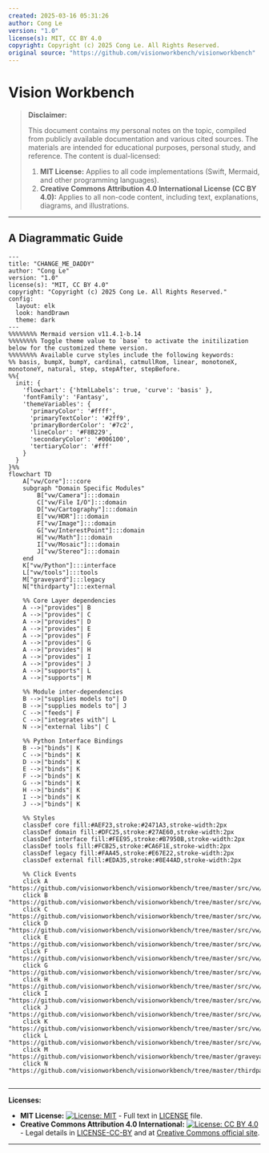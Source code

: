 ```yaml
---
created: 2025-03-16 05:31:26
author: Cong Le
version: "1.0"
license(s): MIT, CC BY 4.0
copyright: Copyright (c) 2025 Cong Le. All Rights Reserved.
original source: "https://github.com/visionworkbench/visionworkbench"
---
```




# Vision Workbench
> **Disclaimer:**
>
> This document contains my personal notes on the topic,
> compiled from publicly available documentation and various cited sources.
> The materials are intended for educational purposes, personal study, and reference.
> The content is dual-licensed:
> 1. **MIT License:** Applies to all code implementations (Swift, Mermaid, and other programming languages).
> 2. **Creative Commons Attribution 4.0 International License (CC BY 4.0):** Applies to all non-code content, including text, explanations, diagrams, and illustrations.
---


## A Diagrammatic Guide 

```mermaid
---
title: "CHANGE_ME_DADDY"
author: "Cong Le"
version: "1.0"
license(s): "MIT, CC BY 4.0"
copyright: "Copyright (c) 2025 Cong Le. All Rights Reserved."
config:
  layout: elk
  look: handDrawn
  theme: dark
---
%%%%%%%% Mermaid version v11.4.1-b.14
%%%%%%%% Toggle theme value to `base` to activate the initilization below for the customized theme version.
%%%%%%%% Available curve styles include the following keywords:
%% basis, bumpX, bumpY, cardinal, catmullRom, linear, monotoneX, monotoneY, natural, step, stepAfter, stepBefore.
%%{
  init: {
    'flowchart': {'htmlLabels': true, 'curve': 'basis' },
    'fontFamily': 'Fantasy',
    'themeVariables': {
      'primaryColor': '#ffff',
      'primaryTextColor': '#2ff9',
      'primaryBorderColor': '#7c2',
      'lineColor': '#F8B229',
      'secondaryColor': '#006100',
      'tertiaryColor': '#fff'
    }
  }
}%%
flowchart TD
    A["vw/Core"]:::core
    subgraph "Domain Specific Modules"
        B["vw/Camera"]:::domain
        C["vw/File I/O"]:::domain
        D["vw/Cartography"]:::domain
        E["vw/HDR"]:::domain
        F["vw/Image"]:::domain
        G["vw/InterestPoint"]:::domain
        H["vw/Math"]:::domain
        I["vw/Mosaic"]:::domain
        J["vw/Stereo"]:::domain
    end
    K["vw/Python"]:::interface
    L["vw/tools"]:::tools
    M["graveyard"]:::legacy
    N["thirdparty"]:::external

    %% Core Layer dependencies
    A -->|"provides"| B
    A -->|"provides"| C
    A -->|"provides"| D
    A -->|"provides"| E
    A -->|"provides"| F
    A -->|"provides"| G
    A -->|"provides"| H
    A -->|"provides"| I
    A -->|"provides"| J
    A -->|"supports"| L
    A -->|"supports"| M

    %% Module inter-dependencies
    B -->|"supplies models to"| D
    B -->|"supplies models to"| J
    C -->|"feeds"| F
    C -->|"integrates with"| L
    N -->|"external libs"| C

    %% Python Interface Bindings
    B -->|"binds"| K
    C -->|"binds"| K
    D -->|"binds"| K
    E -->|"binds"| K
    F -->|"binds"| K
    G -->|"binds"| K
    H -->|"binds"| K
    I -->|"binds"| K
    J -->|"binds"| K

    %% Styles
    classDef core fill:#AEF23,stroke:#2471A3,stroke-width:2px
    classDef domain fill:#DFC25,stroke:#27AE60,stroke-width:2px
    classDef interface fill:#FEE95,stroke:#B7950B,stroke-width:2px
    classDef tools fill:#FCB25,stroke:#CA6F1E,stroke-width:2px
    classDef legacy fill:#FAA45,stroke:#E67E22,stroke-width:2px
    classDef external fill:#EDA35,stroke:#8E44AD,stroke-width:2px

    %% Click Events
    click A "https://github.com/visionworkbench/visionworkbench/tree/master/src/vw/Core"
    click B "https://github.com/visionworkbench/visionworkbench/tree/master/src/vw/Camera"
    click C "https://github.com/visionworkbench/visionworkbench/tree/master/src/vw/FileIO"
    click D "https://github.com/visionworkbench/visionworkbench/tree/master/src/vw/Cartography"
    click E "https://github.com/visionworkbench/visionworkbench/tree/master/src/vw/HDR"
    click F "https://github.com/visionworkbench/visionworkbench/tree/master/src/vw/Image"
    click G "https://github.com/visionworkbench/visionworkbench/tree/master/src/vw/InterestPoint"
    click H "https://github.com/visionworkbench/visionworkbench/tree/master/src/vw/Math"
    click I "https://github.com/visionworkbench/visionworkbench/tree/master/src/vw/Mosaic"
    click J "https://github.com/visionworkbench/visionworkbench/tree/master/src/vw/Stereo"
    click K "https://github.com/visionworkbench/visionworkbench/tree/master/src/vw/Python"
    click L "https://github.com/visionworkbench/visionworkbench/tree/master/src/vw/tools"
    click M "https://github.com/visionworkbench/visionworkbench/tree/master/graveyard"
    click N "https://github.com/visionworkbench/visionworkbench/tree/master/thirdparty"
    
```



---
**Licenses:**

- **MIT License:**  [![License: MIT](https://img.shields.io/badge/License-MIT-yellow.svg)](LICENSE) - Full text in [LICENSE](LICENSE) file.
- **Creative Commons Attribution 4.0 International:** [![License: CC BY 4.0](https://licensebuttons.net/l/by/4.0/88x31.png)](LICENSE-CC-BY) - Legal details in [LICENSE-CC-BY](LICENSE-CC-BY) and at [Creative Commons official site](http://creativecommons.org/licenses/by/4.0/).

---
